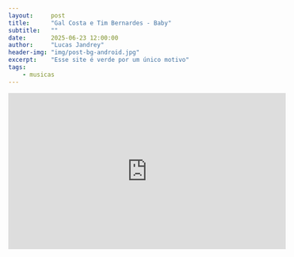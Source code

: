 ```yaml
---
layout:     post
title:      "Gal Costa e Tim Bernardes - Baby"
subtitle:   ""
date:       2025-06-23 12:00:00
author:     "Lucas Jandrey"
header-img: "img/post-bg-android.jpg"
excerpt:    "Esse site é verde por um único motivo"
tags:
    - musicas
---
```

<div style="text-align:center;">
<iframe width="560" height="315" src="https://www.youtube.com/embed/MYqpEQFnbjA?si=Boo3vSPebP1DU29k" title="YouTube video player" frameborder="0" allow="accelerometer; autoplay; clipboard-write; encrypted-media; gyroscope; picture-in-picture; web-share" referrerpolicy="strict-origin-when-cross-origin" allowfullscreen></iframe>
</div>